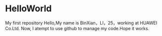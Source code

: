 # HelloWorld
My first repository
Hello,My name is BinXian，LI，25，working at HUAWEI Co.Ltd.
Now, I atempt to use github to manage my code.Hope it works.
